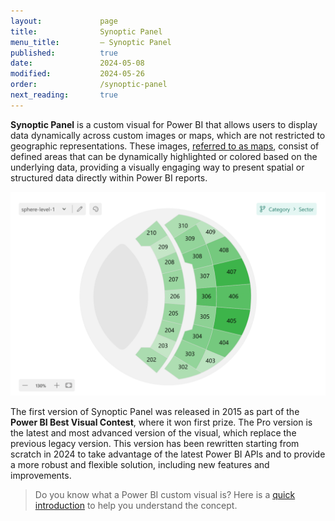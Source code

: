 ```yaml
---
layout:             page
title:              Synoptic Panel
menu_title:         – Synoptic Panel
published:          true
date:               2024-05-08
modified:           2024-05-26
order:              /synoptic-panel
next_reading:       true
---
```


**Synoptic Panel** is a custom visual for Power BI that allows users to display data dynamically across custom images or maps, which are not restricted to geographic representations. These images, [referred to as maps](./concepts/maps/index), consist of defined areas that can be dynamically highlighted or colored based on the underlying data, providing a visually engaging way to present spatial or structured data directly within Power BI reports.

<img src="images/synoptic-panel.png" width="550" class="naked">

The first version of Synoptic Panel was released in 2015 as part of the **Power BI Best Visual Contest**, where it won first prize. The Pro version is the latest and most advanced version of the visual, which replace the previous legacy version. This version has been rewritten starting from scratch in 2024 to take advantage of the latest Power BI APIs and to provide a more robust and flexible solution, including new features and improvements.

> Do you know what a Power BI custom visual is? Here is a [quick introduction](../get-started/custom-visuals.md) to help you understand the concept.
